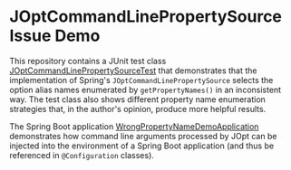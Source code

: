 # JOptCommandLinePropertySource Issue Demo #

This repository contains a JUnit test class 
[JOptCommandLinePropertySourceTest](src/test/java/com/haufe/bugreports/spring/wrongpropertynamedemo/JOptCommandLinePropertySourceTests.java)
that demonstrates that the implementation of Spring's `JOptCommandLinePropertySource` selects 
the option alias names enumerated by `getPropertyNames()` in an inconsistent way. The test class 
also shows different property name enumeration strategies that, in the author's opinion, produce
more helpful results.

The Spring Boot application 
[WrongPropertyNameDemoApplication](src/main/java/com/haufe/bugreports/spring/wrongpropertynamedemo/WrongPropertyNameDemoApplication.java)
demonstrates how command line arguments processed by JOpt can be injected into the environment of
a Spring Boot application (and thus be referenced in `@Configuration` classes).

  